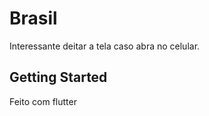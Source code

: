 # Brasil

Interessante deitar a tela caso abra no celular.

## Getting Started

Feito com flutter 



